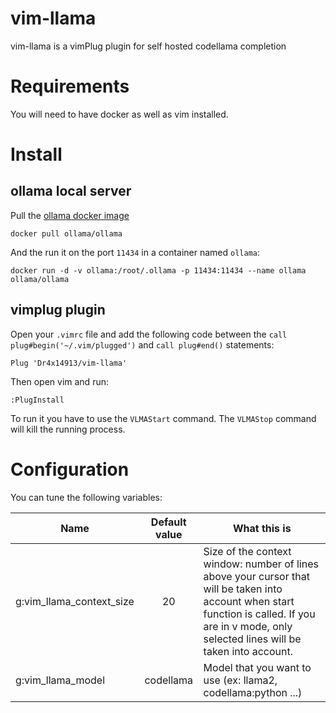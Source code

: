 # vim-llama
vim-llama is a vimPlug plugin for self hosted codellama completion

# Requirements
You will need to have docker as well as vim installed.

# Install

## ollama local server
Pull the [ollama docker image](https://hub.docker.com/r/ollama/ollama)

    docker pull ollama/ollama

And the run it on the port `11434` in a container named `ollama`:

    docker run -d -v ollama:/root/.ollama -p 11434:11434 --name ollama ollama/ollama


## vimplug plugin

Open your `.vimrc` file and add the following code between the `call plug#begin('~/.vim/plugged')` and `call plug#end()` statements:

    Plug 'Dr4x14913/vim-llama'

Then open vim and run:

    :PlugInstall

To run it you have to use the `VLMAStart` command. The `VLMAStop` command will kill the running process.

# Configuration
You can tune the following variables:

| Name | Default value | What this is |
|------|:-------------:|-----------------|
| g:vim_llama_context_size | 20 | Size of the context window: number of lines above your cursor that will be taken into account when start function is called. If you are in v mode, only selected lines will be taken into account. |
| g:vim_llama_model | codellama | Model that you want to use (ex: llama2, codellama:python ...) |
